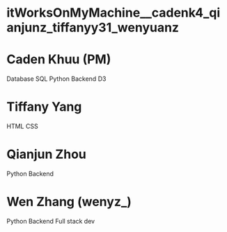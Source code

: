 # itWorksOnMyMachine__cadenk4_qianjunz_tiffanyy31_wenyuanz



# Caden Khuu (PM)
Database SQL
Python Backend
D3

# Tiffany Yang
HTML
CSS

# Qianjun Zhou
Python Backend

# Wen Zhang (wenyz_)
Python Backend
	Full stack dev
